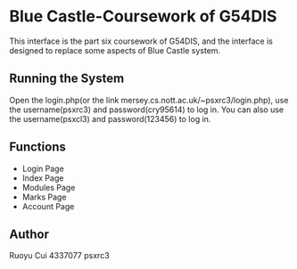 # Blue Castle-Coursework of G54DIS
This interface is the part six coursework of G54DIS, and the interface is designed to replace some aspects of Blue Castle system.
## Running the System
Open the login.php(or the link mersey.cs.nott.ac.uk/~psxrc3/login.php), use the username(psxrc3) and password(cry95614) to log in.
You can also use the username(psxcl3) and password(123456) to log in.
## Functions
* Login Page
* Index Page
* Modules Page
* Marks Page
* Account Page
## Author
Ruoyu Cui
4337077
psxrc3
